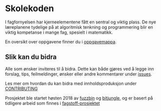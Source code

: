 # Skolekoden

I fagfornyelsen har kjerneelementene fått en sentral og viktig plass. De nye læreplanene tydelige på at algoritmisk tenkning og programmering blir en viktig kompetanse i mange fag, spesielt i matematikk. 

En oversikt over oppgavene finner du i [oppgavemappa](https://github.com/fagstoff/Skolekoden/tree/master/Oppgaver).

## Slik kan du bidra

Alle som ønsker inviteres til å bidra. Dette kan både gjøres ved å legge inn forslag, tips, feilmeldinger, ønsker eller andre kommentarer under [issues](https://github.com/fagstoff/Skolekoden/issues).

Les mer om hvordan du kan bidra med innholdsproduksjon under [CONTRIBUTING](CONTRIBUTING.md)

Prosjektet ble startet høsten 2018 av [fuzzbin](https://github.com/fuzzbin) og [bitjungle](https://github.com/bitjungle), og er basert på tidligere arbeid som finnes i [fagstoff-prosjektet](https://github.com/fagstoff)
